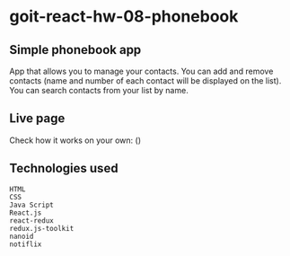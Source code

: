 # goit-react-hw-08-phonebook

## Simple phonebook app

App that allows you to manage your contacts. You can add and remove contacts
(name and number of each contact will be displayed on the list). You can search
contacts from your list by name.

## Live page

Check how it works on your own: ()

## Technologies used

    HTML
    CSS
    Java Script
    React.js
    react-redux
    redux.js-toolkit
    nanoid
    notiflix
